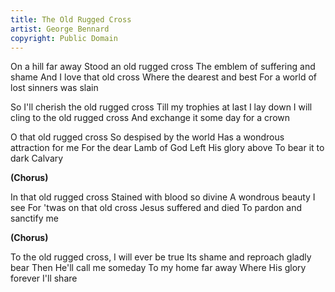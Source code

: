 ```yaml
---
title: The Old Rugged Cross
artist: George Bennard
copyright: Public Domain
---
```


On a hill far away
Stood an old rugged cross
The emblem of suffering and shame
And I love that old cross
Where the dearest and best
For a world of lost sinners was slain

So I'll cherish the old rugged cross
Till my trophies at last I lay down
I will cling to the old rugged cross
And exchange it some day for a crown

O that old rugged cross
So despised by the world
Has a wondrous attraction for me
For the dear Lamb of God
Left His glory above
To bear it to dark Calvary

<strong>(Chorus)</strong>

In that old rugged cross
Stained with blood so divine
A wondrous beauty I see
For 'twas on that old cross Jesus suffered and died
To pardon and sanctify me

<strong>(Chorus)</strong>

To the old rugged cross, I will ever be true
Its shame and reproach gladly bear
Then He'll call me someday
To my home far away
Where His glory forever I'll share




